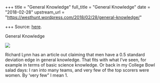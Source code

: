 +++
title = "General Knowledge"
full_title = "General Knowledge"
date = "2018-02-28"
upstream_url = "https://westhunt.wordpress.com/2018/02/28/general-knowledge/"

+++
Source: [here](https://westhunt.wordpress.com/2018/02/28/general-knowledge/).

General Knowledge

[![](https://westhunt.files.wordpress.com/2017/05/general-knowledge.jpg?w=640&h=360)](https://westhunt.files.wordpress.com/2017/05/general-knowledge.jpg)

Richard Lynn has an article out claiming that men have a 0.5 standard
deviation edge in general knowledge. That fits with what I’ve seen, for
example in terms of basic science knowledge. Or back in my College Bowl
salad days: I ran into many teams, and very few of the top scorers were
women. By ‘very few” I mean 1.

